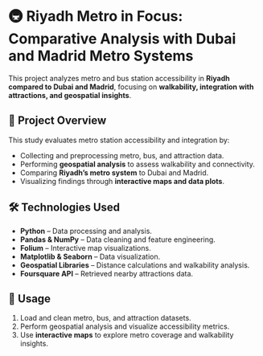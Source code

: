 # 🚇 Riyadh Metro in Focus: Comparative Analysis with Dubai and Madrid Metro Systems  

This project analyzes metro and bus station accessibility in **Riyadh compared to Dubai and Madrid**, focusing on **walkability, integration with attractions, and geospatial insights**.  


## 🚀 Project Overview  

This study evaluates metro station accessibility and integration by:  
- Collecting and preprocessing metro, bus, and attraction data.  
- Performing **geospatial analysis** to assess walkability and connectivity.  
- Comparing **Riyadh’s metro system** to Dubai and Madrid.  
- Visualizing findings through **interactive maps and data plots**.  


## 🛠️ Technologies Used  

- **Python** – Data processing and analysis.  
- **Pandas & NumPy** – Data cleaning and feature engineering.  
- **Folium** – Interactive map visualizations.  
- **Matplotlib & Seaborn** – Data visualization.  
- **Geospatial Libraries** – Distance calculations and walkability analysis.  
- **Foursquare API** – Retrieved nearby attractions data.  


## 📲 Usage  

1. Load and clean metro, bus, and attraction datasets.  
2. Perform geospatial analysis and visualize accessibility metrics.  
3. Use **interactive maps** to explore metro coverage and walkability insights.  
